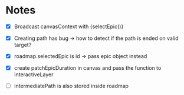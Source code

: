 # Notes
- [x] Broadcast canvasContext with {selectEpic()}
- [x] Creating path has bug -> how to detect if the path is ended on valid target?
- [x] roadmap.selectedEpic is id -> pass epic object instead
- [x] create patchEpicDuration in canvas and pass the function to interactiveLayer




- [ ] intermediatePath is also stored inside roadmap